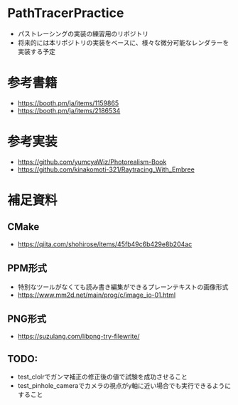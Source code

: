 # PathTracerPractice
* パストレーシングの実装の練習用のリポジトリ
* 将来的には本リポジトリの実装をベースに、様々な微分可能なレンダラーを実装する予定

# 参考書籍
* https://booth.pm/ja/items/1159865
* https://booth.pm/ja/items/2186534

# 参考実装
* https://github.com/yumcyaWiz/Photorealism-Book
* https://github.com/kinakomoti-321/Raytracing_With_Embree

# 補足資料
## CMake
* https://qiita.com/shohirose/items/45fb49c6b429e8b204ac

## PPM形式
* 特別なツールがなくても読み書き編集ができるプレーンテキストの画像形式
* https://www.mm2d.net/main/prog/c/image_io-01.html

## PNG形式
* https://suzulang.com/libpng-try-filewrite/

## TODO:
* test_clolrでガンマ補正の修正後の値で試験を成功させること
* test_pinhole_cameraでカメラの視点がy軸に近い場合でも実行できるようにすること